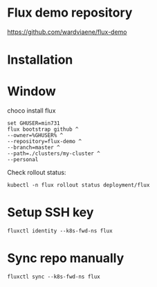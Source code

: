 # Flux demo repository

https://github.com/wardviaene/flux-demo

# Installation
# Window 
choco install flux

```
set GHUSER=min731
flux bootstrap github ^
--owner=%GHUSER% ^
--repository=flux-demo ^
--branch=master ^
--path=./clusters/my-cluster ^
--personal
```

<!-- 
```
kubectl create ns flux
export GHUSER="YOURUSER"
fluxctl install \
--git-user=${GHUSER} \
--git-email=${GHUSER}@users.noreply.github.com \
--git-url=git@github.com:${GHUSER}/flux-demo \
--git-path=namespaces,workloads \
--namespace=flux | kubectl apply -f -
``` -->

Check rollout status:
```
kubectl -n flux rollout status deployment/flux
```
  
# Setup SSH key
```
fluxctl identity --k8s-fwd-ns flux
```

# Sync repo manually
```
fluxctl sync --k8s-fwd-ns flux
```
